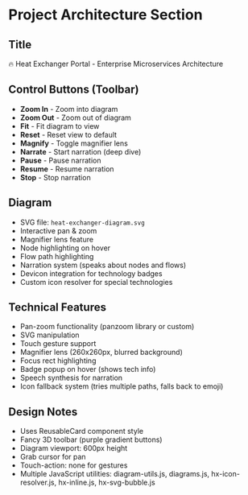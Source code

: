 # Project Architecture Section

## Title
🔥 Heat Exchanger Portal - Enterprise Microservices Architecture

## Control Buttons (Toolbar)
- **Zoom In** - Zoom into diagram
- **Zoom Out** - Zoom out of diagram
- **Fit** - Fit diagram to view
- **Reset** - Reset view to default
- **Magnify** - Toggle magnifier lens
- **Narrate** - Start narration (deep dive)
- **Pause** - Pause narration
- **Resume** - Resume narration
- **Stop** - Stop narration

## Diagram
- SVG file: `heat-exchanger-diagram.svg`
- Interactive pan & zoom
- Magnifier lens feature
- Node highlighting on hover
- Flow path highlighting
- Narration system (speaks about nodes and flows)
- Devicon integration for technology badges
- Custom icon resolver for special technologies

## Technical Features
- Pan-zoom functionality (panzoom library or custom)
- SVG manipulation
- Touch gesture support
- Magnifier lens (260x260px, blurred background)
- Focus rect highlighting
- Badge popup on hover (shows tech info)
- Speech synthesis for narration
- Icon fallback system (tries multiple paths, falls back to emoji)

## Design Notes
- Uses ReusableCard component style
- Fancy 3D toolbar (purple gradient buttons)
- Diagram viewport: 600px height
- Grab cursor for pan
- Touch-action: none for gestures
- Multiple JavaScript utilities: diagram-utils.js, diagrams.js, hx-icon-resolver.js, hx-inline.js, hx-svg-bubble.js


